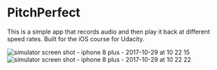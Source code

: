# PitchPerfect

This is a simple app that records audio and then play it back at different speed rates. Built for the iOS course for Udacity. 

![simulator screen shot - iphone 8 plus - 2017-10-29 at 10 22 15](https://user-images.githubusercontent.com/7773885/32148208-5dbf081c-bceb-11e7-98c1-3d92f2e4560b.png) ![simulator screen shot - iphone 8 plus - 2017-10-29 at 10 22 22](https://user-images.githubusercontent.com/7773885/32148209-5ebd1b8c-bceb-11e7-9518-a4450eba322b.png)
